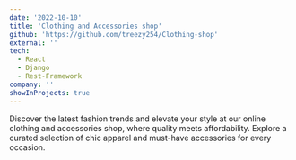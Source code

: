 ```yaml
---
date: '2022-10-10'
title: 'Clothing and Accessories shop'
github: 'https://github.com/treezy254/Clothing-shop'
external: ''
tech:
  - React
  - Django
  - Rest-Framework
company: ''
showInProjects: true
---
```


Discover the latest fashion trends and elevate your style at our online clothing and accessories shop, where quality meets affordability. Explore a curated selection of chic apparel and must-have accessories for every occasion.